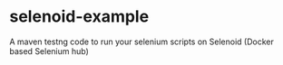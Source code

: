 # selenoid-example
A maven testng code to run your selenium scripts on Selenoid (Docker based Selenium hub)
